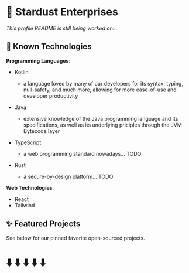 # 🚀 Stardust Enterprises

*This profile README is still being worked on...*

## 🧰  Known Technologies

**Programming Languages**:
 - Kotlin
   - a language loved by many of our developers for its syntax, typing, null-safety, and much more, allowing for more ease-of-use and developer productivity
 - Java
   - extensive knowledge of the Java programming language and its specifications, as well as its underlying priciples through the JVM Bytecode layer

 - TypeScript
   - a web programming standard nowadays... TODO
 
 - Rust
   - a secure-by-design platform... TODO

**Web Technologies**:
  - React
  - Tailwind

## ✨ Featured Projects
See below for our pinned favorite open-sourced projects.

# ⬇️ ⬇️ ⬇️ ⬇️ ⬇️
